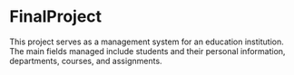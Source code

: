 # FinalProject

This project serves as a management system for an education institution. The main fields managed include students and their personal information, departments, courses, and assignments.
